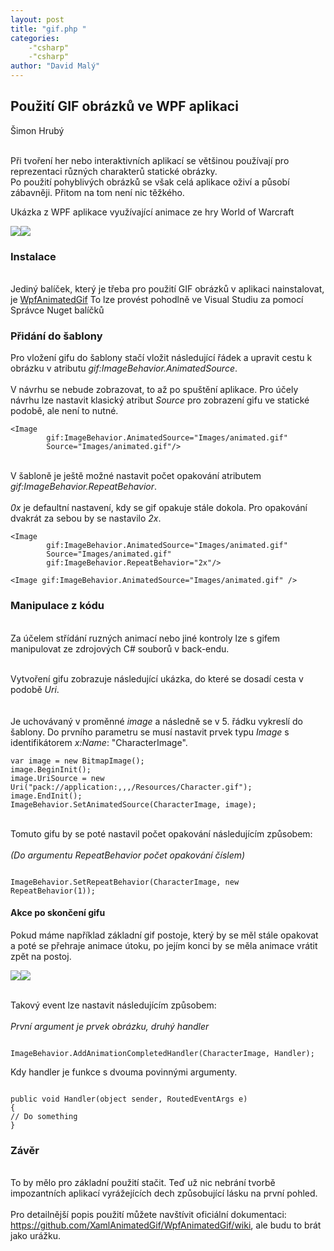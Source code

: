 ```yaml
---
layout: post
title: "gif.php "
categories:
    -"csharp"
    -"csharp"
author: "David Malý"
--- 
```



## Použití GIF obrázků ve WPF aplikaci


Šimon Hrubý



<br>    Při tvoření her nebo interaktivních aplikací se většinou používají pro reprezentaci různých charakterů statické obrázky.<br>    Po použití pohyblivých obrázků se však celá aplikace oživí a působí zábavněji. Přitom na tom není nic těžkého.<br>



Ukázka z WPF aplikace využívající animace ze hry World of Warcraft


![](images/jumpattack.gif)![](images/example.jpg)

### Instalace


<br>    Jediný balíček, který je třeba pro použití GIF obrázků v aplikaci nainstalovat, je [WpfAnimatedGif](https://github.com/XamlAnimatedGif/WpfAnimatedGif)
To lze provést pohodlně ve Visual Studiu za pomocí Správce Nuget balíčků<br>


### Přidání do šablony


Pro vložení gifu do šablony stačí vložit následující řádek a upravit cestu k obrázku v atributu *gif:ImageBehavior.AnimatedSource*.<br>    
V návrhu se nebude zobrazovat, to až po spuštění aplikace. Pro účely návrhu lze nastavit klasický atribut *Source* pro zobrazení gifu ve statické podobě, ale není to nutné.


```
<Image		gif:ImageBehavior.AnimatedSource="Images/animated.gif"		Source="Images/animated.gif"/>
```



<br>    V šabloně je ještě možné nastavit počet opakování atributem *gif:ImageBehavior.RepeatBehavior*.<br>    
*0x* je defaultní nastavení, kdy se gif opakuje stále dokola. Pro opakování dvakrát za sebou by se nastavilo *2x*.<br>


```
<Image		gif:ImageBehavior.AnimatedSource="Images/animated.gif"		Source="Images/animated.gif"		gif:ImageBehavior.RepeatBehavior="2x"/>
```

```
<Image gif:ImageBehavior.AnimatedSource="Images/animated.gif" />

```

### Manipulace z kódu


<br>    Za účelem střídání ruzných animací nebo jiné kontroly lze s gifem manipulovat ze zdrojových C# souborů v back-endu.<br>



<br>    Vytvoření gifu zobrazuje následující ukázka, do které se dosadí cesta v podobě *Uri*.<br>    
<br>    Je uchovávaný v proměnné *image* a následně se v 5. řádku vykreslí do šablony. Do prvního parametru se musí nastavit prvek typu *Image* s identifikátorem *x:Name*: "CharacterImage".<br>


```
var image = new BitmapImage();
image.BeginInit();
image.UriSource = new Uri("pack://application:,,,/Resources/Character.gif");
image.EndInit();
ImageBehavior.SetAnimatedSource(CharacterImage, image);

```


<br>    Tomuto gifu by se poté nastavil počet opakování následujícím způsobem:<br>    
*(Do argumentu RepeatBehavior počet opakování číslem)*


```

ImageBehavior.SetRepeatBehavior(CharacterImage, new RepeatBehavior(1));

```

#### Akce po skončení gifu


Pokud máme například základní gif postoje, který by se měl stále opakovat a poté se přehraje animace útoku, po jejím konci by se měla animace vrátit zpět na postoj.


![](images/default.gif)![](images/attack1.gif)


<br>    Takový event lze nastavit následujícím způsobem:<br>    
*První argument je prvek obrázku, druhý handler*


```

ImageBehavior.AddAnimationCompletedHandler(CharacterImage, Handler);

```


Kdy handler je funkce s dvouma povinnými argumenty.


```

public void Handler(object sender, RoutedEventArgs e)
{
// Do something
}

```

### Závěr


<br>    To by mělo pro základní použití stačit. Teď už nic nebrání tvorbě impozantních aplikací vyrážejících dech způsobující lásku na první pohled.<br>    
Pro detailnější popis použití můžete navštívit oficiální dokumentaci: https://github.com/XamlAnimatedGif/WpfAnimatedGif/wiki, ale budu to brát jako urážku.<br>

